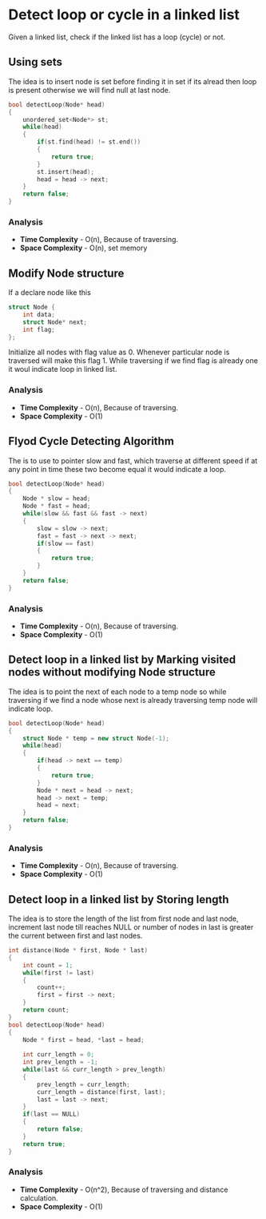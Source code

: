 # Detect loop or cycle in a linked list

Given a linked list, check if the linked list has a loop (cycle) or not. 

## Using sets

The idea is to insert node is set before finding it in set if its alread then loop is present otherwise we will find null at last node.

```cpp
bool detectLoop(Node* head)
{
    unordered_set<Node*> st;
    while(head)
    {
        if(st.find(head) != st.end())
        {
            return true;
        }
        st.insert(head);
        head = head -> next;
    }
    return false;
}
```

### Analysis
- **Time Complexity** - O(n), Because of traversing.
- **Space Complexity** - O(n), set memory

## Modify Node structure

If a declare node like this
```cpp
struct Node {
    int data;
    struct Node* next;
    int flag;
};
```

Initialize all nodes with flag value as 0. Whenever particular node is traversed will make this flag 1. While traversing if we find flag is already one it woul indicate loop in linked list.

### Analysis
- **Time Complexity** - O(n), Because of traversing.
- **Space Complexity** - O(1)

## Flyod Cycle Detecting Algorithm

The is to use to pointer slow and fast, which traverse at different speed if at any point in time these two become equal it would indicate a loop.

```cpp
bool detectLoop(Node* head)
{
    Node * slow = head;
    Node * fast = head;
    while(slow && fast && fast -> next)
    {
        slow = slow -> next;
        fast = fast -> next -> next;
        if(slow == fast)
        {
            return true;
        }
    }
    return false;
}
```

### Analysis
- **Time Complexity** - O(n), Because of traversing.
- **Space Complexity** - O(1)

## Detect loop in a linked list by Marking visited nodes without modifying Node structure

The idea is to point the next of each node to a temp node so while traversing if we find a node whose next is already traversing temp node will indicate loop.

```cpp
bool detectLoop(Node* head)
{
    struct Node * temp = new struct Node(-1);
    while(head)
    {
        if(head -> next == temp)
        {
            return true;
        }
        Node * next = head -> next;
        head -> next = temp;
        head = next;
    }
    return false;
}
```
### Analysis
- **Time Complexity** - O(n), Because of traversing.
- **Space Complexity** - O(1)

## Detect loop in a linked list by Storing length

The idea is to store the length of the list from first node and last node, increment last node till reaches NULL or number of nodes in last is greater the current between first and last nodes.

```cpp
int distance(Node * first, Node * last)
{
    int count = 1;
    while(first != last)
    {
        count++;
        first = first -> next;
    }
    return count;
}
bool detectLoop(Node* head)
{
    Node * first = head, *last = head;
    
    int curr_length = 0;
    int prev_length = -1;
    while(last && curr_length > prev_length)
    {
        prev_length = curr_length;
        curr_length = distance(first, last);
        last = last -> next;
    }
    if(last == NULL)
    {
        return false;
    }
    return true;
}
```

### Analysis
- **Time Complexity** - O(n^2), Because of traversing and distance calculation.
- **Space Complexity** - O(1)